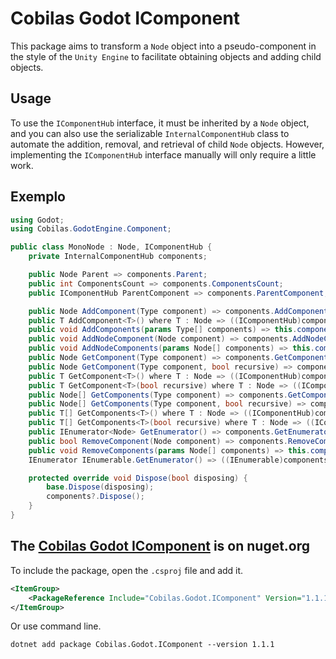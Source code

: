 # Cobilas Godot IComponent
This package aims to transform a `Node` object into a pseudo-component in the style of the `Unity Engine` to facilitate obtaining objects and adding child objects.

## Usage
To use the `IComponentHub` interface, it must be inherited by a `Node` object, and you can also use the serializable `InternalComponentHub` class to automate the addition, removal, and retrieval of child `Node` objects.
However, implementing the `IComponentHub` interface manually will only require a little work.

## Exemplo
```c#
using Godot;
using Cobilas.GodotEngine.Component;

public class MonoNode : Node, IComponentHub {
    private InternalComponentHub components;

    public Node Parent => components.Parent;
    public int ComponentsCount => components.ComponentsCount;
    public IComponentHub ParentComponent => components.ParentComponent;

    public Node AddComponent(Type component) => components.AddComponent(component);
    public T AddComponent<T>() where T : Node => ((IComponentHub)components).AddComponent<T>();
    public void AddComponents(params Type[] components) => this.components.AddComponents(components);
    public void AddNodeComponent(Node component) => components.AddNodeComponent(component);
    public void AddNodeComponents(params Node[] components) => this.components.AddNodeComponents(components);
    public Node GetComponent(Type component) => components.GetComponent(component);
    public Node GetComponent(Type component, bool recursive) => components.GetComponent(component, recursive);
    public T GetComponent<T>() where T : Node => ((IComponentHub)components).GetComponent<T>();
    public T GetComponent<T>(bool recursive) where T : Node => ((IComponentHub)components).GetComponent<T>(recursive);
    public Node[] GetComponents(Type component) => components.GetComponents(component);
    public Node[] GetComponents(Type component, bool recursive) => components.GetComponents(component, recursive);
    public T[] GetComponents<T>() where T : Node => ((IComponentHub)components).GetComponents<T>();
    public T[] GetComponents<T>(bool recursive) where T : Node => ((IComponentHub)components).GetComponents<T>(recursive);
    public IEnumerator<Node> GetEnumerator() => components.GetEnumerator();
    public bool RemoveComponent(Node component) => components.RemoveComponent(component);
    public void RemoveComponents(params Node[] components) => this.components.RemoveComponents(components);
    IEnumerator IEnumerable.GetEnumerator() => ((IEnumerable)components).GetEnumerator();

    protected override void Dispose(bool disposing) {
        base.Dispose(disposing);
        components?.Dispose();
    }
}
```

## The [Cobilas Godot IComponent](https://www.nuget.org/packages/Cobilas.Godot.IComponent/) is on nuget.org
To include the package, open the `.csproj` file and add it.
```xml
<ItemGroup>
	<PackageReference Include="Cobilas.Godot.IComponent" Version="1.1.1" />
</ItemGroup>
```
Or use command line.
```
dotnet add package Cobilas.Godot.IComponent --version 1.1.1
```